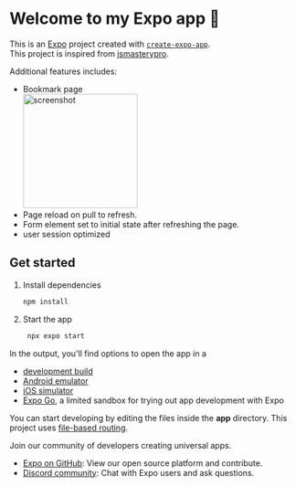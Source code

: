 # Welcome to my Expo app 👋  

This is an [Expo](https://expo.dev) project created with [`create-expo-app`](https://www.npmjs.com/package/create-expo-app).  
This project is inspired from [jsmasterypro](https://github.com/adrianhajdin/aora).  

Additional features includes:  
* Bookmark page  
   <img src="https://github.com/user-attachments/assets/ff494db9-c484-400a-ae5d-3a0684eb84c0" alt="screenshot" style="width:200px;"/>  
* Page reload on pull to refresh.  
* Form element set to initial state after refreshing the page.  
* user session optimized  

## Get started  

1. Install dependencies  

   ```bash
   npm install
   ```

2. Start the app  

   ```bash
    npx expo start
   ```

In the output, you'll find options to open the app in a  

- [development build](https://docs.expo.dev/develop/development-builds/introduction/)  
- [Android emulator](https://docs.expo.dev/workflow/android-studio-emulator/)  
- [iOS simulator](https://docs.expo.dev/workflow/ios-simulator/)  
- [Expo Go](https://expo.dev/go), a limited sandbox for trying out app development with Expo  

You can start developing by editing the files inside the **app** directory. This project uses [file-based routing](https://docs.expo.dev/router/introduction).

Join our community of developers creating universal apps.

- [Expo on GitHub](https://github.com/expo/expo): View our open source platform and contribute.
- [Discord community](https://chat.expo.dev): Chat with Expo users and ask questions.
